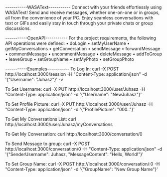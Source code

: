 -----------WASAText-----------
Connect with your friends effortlessly using WASAText! Send and receive messages, whether one-on-one
or in groups, all from the convenience of your PC. Enjoy seamless conversations with text or GIFs and
easily stay in touch through your private chats or group discussions.

-----------OpenAPI-----------
For the project requirements, the following API operations were defined:
• doLogin
• setMyUserName
• getMyConversations
• getConversation
• sendMessage
• forwardMessage
• commentMessage
• uncommentMessage
• deleteMessage
• addToGroup
• leaveGroup
• setGroupName
• setMyPhoto
• setGroupPhoto

-----------Examples-----------
To Log In:
curl -X POST http://localhost:3000/session -H "Content-Type: application/json" -d '{"Username": "Juhasz"}' -v

To Set Username:
curl -X PUT http://localhost:3000/user/Juhasz -H "Content-Type: application/json" -d '{"Username": "NewJuhasz"}'

To Set Profile Picture:
curl -X PUT http://localhost:3000/user/Juhasz -H "Content-Type: application/json" -d '{"ProfilePicture": "000.."}'

To Get My Conversations List:
curl http://localhost:3000/user/Juhasz/myConversations

To Get My Conversation:
curl http://localhost:3000/conversation/0

To Send Message to group:
curl -X POST http://localhost:3000/conversation/0 -H "Content-Type: application/json" -d '{"SenderUsername": Juhasz, "MessageContent": "Hello, World!"}'

To Set Group Name:
curl -X POST http://localhost:3000/conversation/:0 -H "Content-Type: application/json" -d '{"GroupName": "New Group Name"}'



